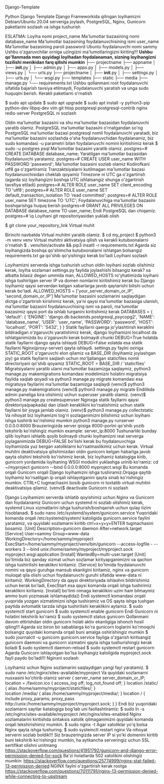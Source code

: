 Django-Template

Python Django Template
Django Frameworkida qilingan loyihamizni Debian/Ubuntu 20.04 serveriga joylash, PostgreSQL, Nginx, Gunicorn paketlarini sozlash va ishga tushurish

ESLATMA:
Loyiha nomi project_name
Ma'lumotlar bazasining nomi database_name
Ma'lumotlar bazasining foydalanuvchisining ismi user_name
Ma'lumotlar bazasining paroli password
Ubuntu foydalanuvchi nomi sammy Ushbu o'zgaruvchilar orniga uzingizni ma'lumotlaringizni kiriting!!!
**Ushbu qo'llanmada men quyidagi loyihadan foydalanaman, sizning loyihangizni tuzilishi menikidan farq qilishi mumkin**
├── projectname
	├── appname
	│	├── __init__.py
	│	├── admin.py
	│	├── apps.py
	│	├── models.py
	│	├── views.py
	│	└── urls.py
	├── projectname
	│	├── __init__.py
	│	├── settings.py
	│	├── urls.py
	│	└── wsgi.py
	├── templates
	├── static
	├── media
	├── manage.py
	└── requirements.txt
Ushbu qollanmani root foydalanuvchi sifatida bajarish tavsiya etilmaydi, Foydalanuvchi yaratish va unga sudo huquqini berish.
Kerakli paketlarni o'rnatish

$ sudo apt update
$ sudo apt upgrade
$ sudo apt install -y python3-pip python-dev libpq-dev vim git htop postgresql postgresql-contrib nginx redis-server
PostgreSQL ni sozlash

Oldin ma'lumotlar bazasini va shu ma'lumotlar bazasidan foydalanuvchi yaratib olamiz.
PostgreSQL ma'lumotlar bazasini o'rnatgandan so'ng PostgreSQL ma'lumotlar bazasi postgresql nomli foydalanuvchi yaratadi, biz ma'lumotlar bazasini sozlashda o'sha foydalanuvchidan foydalanamiz, biz sudo komandasi -u parametri bilan foydalanuvchi nomini kiritishimiz kerak
$ sudo -u postgres psql
Ma'lumotlar bazasini yaratib olamiz.
postgres=# CREATE DATABASE database_name;
Yaratilgan ma'lumotlar bazasidan foydalanuvchi yaratamiz.
postgres=# CREATE USER user_name WITH PASSWORD 'password';
Ma'lumotlar bazasini sozlab olamiz
Kodirofkani utf8 ga o'zgartiramiz
Tranzaktsiyalarni kutilmagan ma'lumotlar bazasi foydalanuvchisidan cheklab qoyamiz
Timezone ni UTC ga o'zgartirish (agarda siz loyihangizni boshqa UTC ishlatsangiz shunga o'zgartirish tavsfiya etiladi)
postgres=# ALTER ROLE user_name SET client_encoding TO 'utf8'; 
postgres=# ALTER ROLE user_name SET default_transaction_isolation TO 'read committed'; 
postgres=# ALTER ROLE user_name SET timezone TO 'UTC';
Foydalanuvchiga ma'lumotlar bazasini boshqarishga huquq berish
postgres=# GRANT ALL PRIVILEGES ON DATABASE database_name TO user_name; 
Endi PostgreSQL dan chiqamiz.
postgres=# \q
Loyihani git repositoriyasidan yuklab olish

$ git clone your_repository_link
Virtual muhit

Birinchi navbatda Virtual muhitni yaratib olamiz.
$ cd my_project
$ python3 -m venv venv
Virtual muhitni aktivatsiya qilish va kerakli kutubxonalarni o'rnatish
$ . venv/bin/activate && pip3 insatll -r requirements.txt
Agarda siz loyihangizda boshqa qo'shimcha kutubxonalarni ishlatgan bolsangiz requirements.txt ga qo'shib qo'yishingiz kerak bo'ladi
Loyihani sozlash

Loyihamizni serverda ishga tushurish uchun oldin loyihani sozlab olishimiz kerak, loyiha sozlamari settings.py faylida joylashishi bilsangiz kerak? xa albatta bilasiz degan ummida man, ALLOWED_HOSTS ro'yhatimizda loyihani ishga tushirilgan server IP va domen nomlarini kiritishimiz kerak bu Django loyihamiz qaysi serverdan kelgan xabarlarga javob qaytarishi bilishi uchun kerak bo'ladi.
ALLOWED_HOSTS = ['your_server_domain_or_IP', 'second_domain_or_IP']
Ma'lumotlar bazasini sozlamarini saqlaydigan dictga o'zgartirish kirishimiz kerak, ya'ni qaysi ma'lumotlar bazasiga ulanish, ma'lumotlar bazasini foydalanuvchising ismi va paroli, ma'lumotlar bazasimiz qaysi port da ishlab turganini kiritishimiz kerak
DATABASES = {
    'default': {
        'ENGINE': 'django.db.backends.postgresql_psycopg2',
        'NAME': 'database_name',
        'USER': 'user_name',
        'PASSWORD': 'password',
        'HOST': 'localhost',
        'PORT': '5432',
    }
}
Statik fayllarni qaerga jo'ylashtirish keraklini bildiradigan o'zgaruvchi yaratishimiz kerak, django loyihamizni localhost da ishlatganimizda bu o'zgaruvchi kerak bolmaydi chunki DEBUG=True holatda statik fayllarni django qayta ishlaydi DEBUG=False xolatda esa statik fayllarni Nginx(proxy-server) qayta ishlaydi. settings.py faylni oxiriga STATIC_ROOT o'zgaruvchi elon qilamiz va BASE_DIR (loyihamiz joylashgan joy) ga statik fayllarni saqlash uchun mo'ljallangan staticfiles nomli directoriyani qo'shib qoyamiz
STATIC_ROOT = BASE_DIR / 'staticfiles'
Migratsiyalarni yaratib ularni ma'lumotlar bazamizga saqlaymiz, python3 manage.py makemigrations komandasi modelimizni holatini migratsiya faylida saqlab qoyadi va python3 manage.py migrate komandasi esa migratsiya fayllarini ma'lumotlar bazamizga saqlaydi
(venv)$ python3 manage.py makemigrations
(venv)$ python3 manage.py migrate
Endilikda admin paneliga kira olishimiz uchun superuser yaratib olamiz.
(venv)$ python3 manage.py createsuperuser
Nginxga statik fayllarni qaysi direktoriya(papkada) dan izlash keraklikini ko'rsatishimiz uchun statik fayllarni bir joyga jamlab olamiz.
(venv)$ python3 manage.py collectstatic
Va nihoyat biz loyihamizni tog'ri sozlaganimizni bilishimiz uchun loyihani ishga tushirib ko'rishimiz mumkin
python3 manage.py runserver 0.0.0.0:8000
Brauzeringizda server ipisiga 8000-portni qo'shib yozib tekshirib ko'rishingiz mumkin example: server_ip:8000 Tushunarliki bunday qilib loyihani ishlatib qoyib bolmaydi chunki loyihamizni real serverga joylaganimizda DEBUG=FALSE bo'lishi kerak bu foydalanuvchiga loyihamizda yuz bergan xatoliklarni ko'rsatmaslikimiz uchun kerak. Virtual muhitni deaktivatsiya qilishimizdan oldin gunicorn kelgan habarlga javob qayta olishini tekshirib ko'rishimiz kerak, biz loyihamiz katalogiga kirib, gunicorn yordamida loyihaning WSGI modulini yuklashga urinib ko'ramiz:
cd ~/myproject
gunicorn --bind 0.0.0.0:8000 myproject.wsgi 
Bu komanda orqali Gunicorn orqali Django loyihamizni ishga tushiramiz.Orqaga qaytib loyihamiz ko'rsatilgan ip orqali ishlayotganini qayta sinab ko'rishingiz mumkin. CTRL+C tugmachasini bosib gunicorn ni toxtatib virtual muhitni deaktivatsiya qilamiz.
(venv)$ deactivate
Gunicorn ni sozlash

Django Loyihamizni serverda ishlatib qoyishimiz uchun Nginx va Gunicorn dan foydalanamiz Gunicorn uchun systemd ni sozlab olishimiz kerak, systemd Linux xizmatlarini ishga tushurish/boshqarish uchun qulay tizim hisoblanadi.
$ sudo nano /etc/systemd/system/gunicorn.service
Yuqoridaki komanda orqali /etc/systemd/system/ katoligida gunicorn.service faylini yaratamiz, va quyidaki sozlamarni kiritib ctrl+x+y+y+ENTER tugmachasini bosamiz.
[Unit]
Description=gunicorn daemon
After=network.target
[Service]
User=sammy
Group=www-data
WorkingDirectory=/home/sammy/myproject
ExecStart=/home/sammy/myproject/venv/bin/gunicorn --access-logfile - --workers 3 --bind unix:/home/sammy/myproject/myproject.sock myproject.wsgi:application
[Install]
WantedBy=multi-user.target
[Unit] bo'limida biz qanday xizmat uchun sozlamar kirityapganimizni va qachon ishga tushirilishi keraklikni kiritamiz.
[Service] bo'limida foydalanuvchi nomini va qaysi guruhga mansub ekanligini kiritamiz, nginx va gunicorn muloqat qila olishi uchun foydalanuvchi guruhi sifatida www-data ni kiritamiz. WorkingDirectory da qaysi direktoriyada ishlashni bildirishimiz uchun kerak bo'ladi, ExecStart esa qaysi komanda orqali ishga tushirimiz keraklikini kiritamiz.
[Install] bo'limi nimaga keraklikini uzim ham bilmaymiz ammo buni yozmasak ishlamaydida)) Endi systemctl komandasi orqali yuqorida yozgan xizmatimizni ishga tushiramiz va OS qayta ishga tushgan paytida avtomatik tarzda ishga tushirilishi keraklikini aytamiz.
$ sudo systemctl start gunicorn
$ sudo systemctl enable gunicorn
Endi Gunicorn ni holatini tekshirib ko'ramiz
$ sudo systemctl status gunicorn
Qollanmani davom ettirishdan oldin gunicorn holati aktiv ekanligiga ishonch hosil qiling!!! Agarda siz biron bir sabablarga ko'ra gunicorn loglarini ko'rmoqchi bolsangiz quyidaki komanda orqali buni amalga oshirishingiz mumkin
$ sudo journalctl -u gunicorn
gunicorn.service fayliga o'zgarish kiritsangiz gunicorn daemoni va gunicorn xizmatini qayta ishga tushurishingiz kerak boladi
$ sudo systemctl daemon-reload 
$ sudo systemctl restart gunicorn 
Agarda Gunicorn ishlayotgan bo'lsa loyihangiz katoligida myproject.sock fayli paydo bo'ladi!!!
Nginxni sozlash

Loyihamiz uchun Nginx sozlamarini saqlaydigan yangi fayl yaratamiz.
$ sudo nano /etc/nginx/sites-available/myproject 
Va quyidaki sozlamarni nusxasini ko'chirib olamiz
server {
    server_name server_domain_or_IP;
    location = /favicon.ico { access_log off; log_not_found off; }
    location /static/ {
        alias /home/sammy/myproject/staticfiles/;
    }    
    location /media/ {
        alias /home/sammy/myproject/media/;
    }
    location / {
        include proxy_params;
        proxy_pass http://unix:/home/sammy/myproject/myproject.sock;
    }
}
Endi biz yuqoridaki sozlamarni saytlar katalogiga bog'lab uni faollashtiramiz:
$ sudo ln -s /etc/nginx/sites-available/myproject /etc/nginx/sites-enabled 
Nginx sozlamalarini kiritishda sintaksis xatolik qilmaganimizni quyidaki komanda orqali tekshirishimiz mumkin.
$ sudo nginx -t
Agar xatoliklar yo'q bolsa Nginx qayta ishga tushuring.
$ sudo systemctl restart nginx 
Va nihoyat serverni sozlab boldik!!! Siz brauzeringizda server IP si yo'ki domenini kiritib buni tekshirib ko'rishingiz mumkin, ha aytkancha serveringiz uchun SSL sertifikat olishni unitmang
https://stackoverflow.com/questions/41951792/gunicorn-and-django-error-permission-denied-for-sock
Ba'zi holatlarda 502 xatolikini olishingiz mumkin: https://stackoverflow.com/questions/25774999/nginx-stat-failed-13-permission-denied
NGINX faylni o'zgartirish kerak rootga https://stackoverflow.com/questions/70111791/nginx-13-permission-denied-while-connecting-to-upstream
